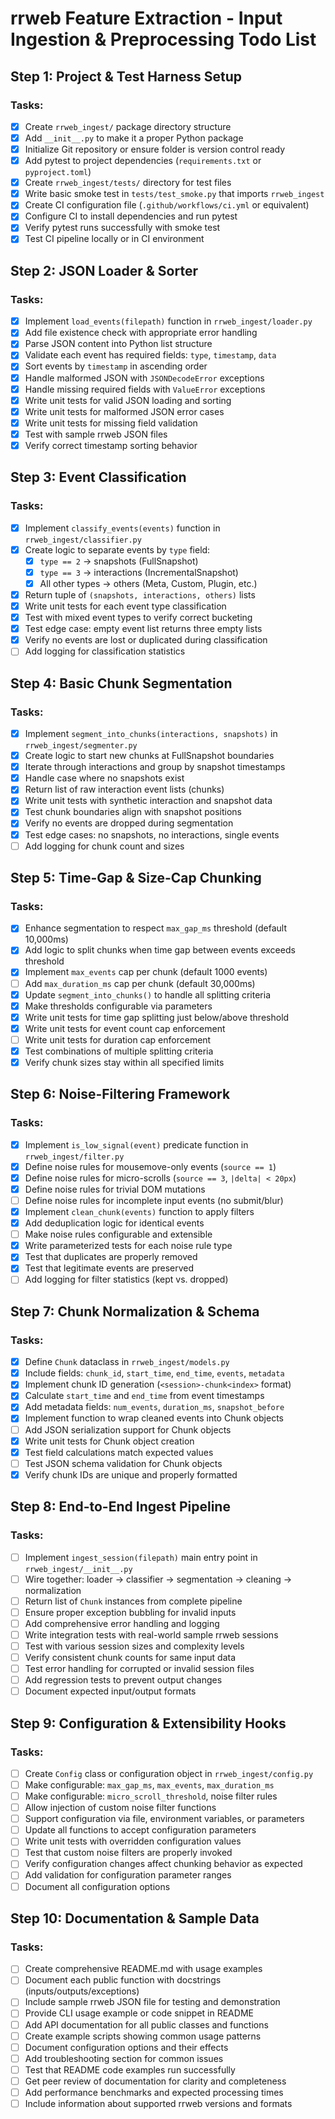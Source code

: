 # rrweb Feature Extraction - Input Ingestion & Preprocessing Todo List

## Step 1: Project & Test Harness Setup

### Tasks:
- [x] Create `rrweb_ingest/` package directory structure
- [x] Add `__init__.py` to make it a proper Python package
- [x] Initialize Git repository or ensure folder is version control ready
- [x] Add pytest to project dependencies (`requirements.txt` or `pyproject.toml`)
- [x] Create `rrweb_ingest/tests/` directory for test files
- [x] Write basic smoke test in `tests/test_smoke.py` that imports `rrweb_ingest`
- [x] Create CI configuration file (`.github/workflows/ci.yml` or equivalent)
- [x] Configure CI to install dependencies and run pytest
- [x] Verify pytest runs successfully with smoke test
- [x] Test CI pipeline locally or in CI environment

## Step 2: JSON Loader & Sorter

### Tasks:
- [x] Implement `load_events(filepath)` function in `rrweb_ingest/loader.py`
- [x] Add file existence check with appropriate error handling
- [x] Parse JSON content into Python list structure
- [x] Validate each event has required fields: `type`, `timestamp`, `data`
- [x] Sort events by `timestamp` in ascending order
- [x] Handle malformed JSON with `JSONDecodeError` exceptions
- [x] Handle missing required fields with `ValueError` exceptions
- [x] Write unit tests for valid JSON loading and sorting
- [x] Write unit tests for malformed JSON error cases
- [x] Write unit tests for missing field validation
- [x] Test with sample rrweb JSON files
- [x] Verify correct timestamp sorting behavior

## Step 3: Event Classification

### Tasks:
- [x] Implement `classify_events(events)` function in `rrweb_ingest/classifier.py`
- [x] Create logic to separate events by `type` field:
  - [x] `type == 2` → snapshots (FullSnapshot)
  - [x] `type == 3` → interactions (IncrementalSnapshot)
  - [x] All other types → others (Meta, Custom, Plugin, etc.)
- [x] Return tuple of `(snapshots, interactions, others)` lists
- [x] Write unit tests for each event type classification
- [x] Test with mixed event types to verify correct bucketing
- [x] Test edge case: empty event list returns three empty lists
- [x] Verify no events are lost or duplicated during classification
- [ ] Add logging for classification statistics

## Step 4: Basic Chunk Segmentation

### Tasks:
- [x] Implement `segment_into_chunks(interactions, snapshots)` in `rrweb_ingest/segmenter.py`
- [x] Create logic to start new chunks at FullSnapshot boundaries
- [x] Iterate through interactions and group by snapshot timestamps
- [x] Handle case where no snapshots exist
- [x] Return list of raw interaction event lists (chunks)
- [x] Write unit tests with synthetic interaction and snapshot data
- [x] Test chunk boundaries align with snapshot positions
- [x] Verify no events are dropped during segmentation
- [x] Test edge cases: no snapshots, no interactions, single events
- [ ] Add logging for chunk count and sizes

## Step 5: Time-Gap & Size-Cap Chunking

### Tasks:
- [x] Enhance segmentation to respect `max_gap_ms` threshold (default 10,000ms)
- [x] Add logic to split chunks when time gap between events exceeds threshold
- [x] Implement `max_events` cap per chunk (default 1000 events)
- [ ] Add `max_duration_ms` cap per chunk (default 30,000ms)
- [x] Update `segment_into_chunks()` to handle all splitting criteria
- [x] Make thresholds configurable via parameters
- [x] Write unit tests for time gap splitting just below/above threshold
- [x] Write unit tests for event count cap enforcement
- [ ] Write unit tests for duration cap enforcement
- [x] Test combinations of multiple splitting criteria
- [x] Verify chunk sizes stay within all specified limits

## Step 6: Noise-Filtering Framework

### Tasks:
- [x] Implement `is_low_signal(event)` predicate function in `rrweb_ingest/filter.py`
- [x] Define noise rules for mousemove-only events (`source == 1`)
- [x] Define noise rules for micro-scrolls (`source == 3`, `|delta| < 20px`)
- [x] Define noise rules for trivial DOM mutations
- [ ] Define noise rules for incomplete input events (no submit/blur)
- [x] Implement `clean_chunk(events)` function to apply filters
- [x] Add deduplication logic for identical events
- [ ] Make noise rules configurable and extensible
- [x] Write parameterized tests for each noise rule type
- [x] Test that duplicates are properly removed
- [x] Test that legitimate events are preserved
- [ ] Add logging for filter statistics (kept vs. dropped)

## Step 7: Chunk Normalization & Schema

### Tasks:
- [x] Define `Chunk` dataclass in `rrweb_ingest/models.py`
- [x] Include fields: `chunk_id`, `start_time`, `end_time`, `events`, `metadata`
- [x] Implement chunk ID generation (`<session>-chunk<index>` format)
- [x] Calculate `start_time` and `end_time` from event timestamps
- [x] Add metadata fields: `num_events`, `duration_ms`, `snapshot_before`
- [x] Implement function to wrap cleaned events into Chunk objects
- [ ] Add JSON serialization support for Chunk objects
- [x] Write unit tests for Chunk object creation
- [x] Test field calculations match expected values
- [ ] Test JSON schema validation for Chunk objects
- [x] Verify chunk IDs are unique and properly formatted

## Step 8: End-to-End Ingest Pipeline

### Tasks:
- [ ] Implement `ingest_session(filepath)` main entry point in `rrweb_ingest/__init__.py`
- [ ] Wire together: loader → classifier → segmentation → cleaning → normalization
- [ ] Return list of `Chunk` instances from complete pipeline
- [ ] Ensure proper exception bubbling for invalid inputs
- [ ] Add comprehensive error handling and logging
- [ ] Write integration tests with real-world sample rrweb sessions
- [ ] Test with various session sizes and complexity levels
- [ ] Verify consistent chunk counts for same input data
- [ ] Test error handling for corrupted or invalid session files
- [ ] Add regression tests to prevent output changes
- [ ] Document expected input/output formats

## Step 9: Configuration & Extensibility Hooks

### Tasks:
- [ ] Create `Config` class or configuration object in `rrweb_ingest/config.py`
- [ ] Make configurable: `max_gap_ms`, `max_events`, `max_duration_ms`
- [ ] Make configurable: `micro_scroll_threshold`, noise filter rules
- [ ] Allow injection of custom noise filter functions
- [ ] Support configuration via file, environment variables, or parameters
- [ ] Update all functions to accept configuration parameters
- [ ] Write unit tests with overridden configuration values
- [ ] Test that custom noise filters are properly invoked
- [ ] Verify configuration changes affect chunking behavior as expected
- [ ] Add validation for configuration parameter ranges
- [ ] Document all configuration options

## Step 10: Documentation & Sample Data

### Tasks:
- [ ] Create comprehensive README.md with usage examples
- [ ] Document each public function with docstrings (inputs/outputs/exceptions)
- [ ] Include sample rrweb JSON file for testing and demonstration
- [ ] Provide CLI usage example or code snippet in README
- [ ] Add API documentation for all public classes and functions
- [ ] Create example scripts showing common usage patterns
- [ ] Document configuration options and their effects
- [ ] Add troubleshooting section for common issues
- [ ] Test that README code examples run successfully
- [ ] Get peer review of documentation for clarity and completeness
- [ ] Add performance benchmarks and expected processing times
- [ ] Include information about supported rrweb versions and formats
